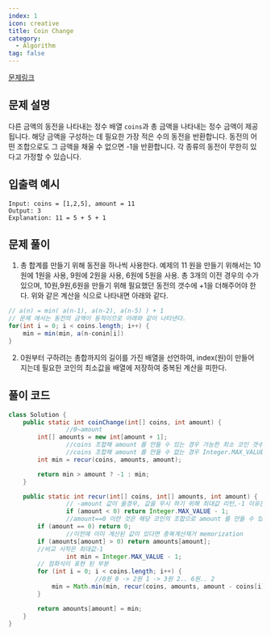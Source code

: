```yaml
---
index: 1
icon: creative
title: Coin Change
category:
  - Algorithm
tag: false
---
```


[문제링크](https://leetcode.com/problems/coin-change/)

## 문제 설명

다른 금액의 동전을 나타내는 정수 배열 `coins`과 총 금액을 나타내는 정수 금액이 제공됩니다. 해당 금액을 구성하는 데 필요한 가장 적은 수의 동전을 반환합니다. 동전의 어떤 조합으로도 그 금액을 채울 수 없으면 -1을 반환합니다. 각 종류의 동전이 무한히 있다고 가정할 수 있습니다.

## 입출력 예시

```
Input: coins = [1,2,5], amount = 11
Output: 3
Explanation: 11 = 5 + 5 + 1
```

## 문제 풀이

1. 총 합계를 만들기 위해 동전을 하나씩 사용한다. 예제의 11 원을 만들기 위해서는 10 원에 1원을 사용, 9원에 2원을 사용, 6원에 5원을 사용. 총 3개의 이전 경우의 수가 있으며, 10원,9원,6원을 만들기 위해 필요했던 동전의 갯수에 +1을 더해주어야 한다. 위와 같은 계산을 식으로 나타내면 아래와 같다.

```java
// a(n) = min( a(n-1), a(n-2), a(n-5) ) + 1
// 문제 에서는 동전의 금액이 동적이므로 아래와 같이 나타낸다.
for(int i = 0; i < coins.length; i++) {
    min = min(min, a(n-conin[i])
}
```

2. 0원부터 구하려는 총합까지의 길이를 가진 배열을 선언하여, index(원)이 만들어 지는데 필요한 코인의 최소값을 배열에 저장하여 중복된 계산을 피한다.

## 풀이 코드

```java
class Solution {
    public static int coinChange(int[] coins, int amount) {
				//0~amount
        int[] amounts = new int[amount + 1];
				//coins 조합해 amount 를 만들 수 있는 경우 가능한 최소 코인 갯수가,
				//coins 조합해 amount 를 만들 수 없는 경우 Integer.MAX_VALUE 값이 리턴
        int min = recur(coins, amounts, amount);

        return min > amount ? -1 : min;
    }

    public static int recur(int[] coins, int[] amounts, int amount) {
				// -amount 값이 올경우, 값을 무시 하기 위해 최대값 리턴,-1 이유는 아래 계산에서 +1이 있기 때문에
				if (amount < 0) return Integer.MAX_VALUE - 1;
				//amount==0 이란 것은 해당 코인의 조합으로 amount 를 만들 수 있다는 것 계산시작.
        if (amount == 0) return 0;
				//이전에 이미 계산된 값이 있다면 중복계산제거 memorization
        if (amounts[amount] > 0) return amounts[amount];
        //비교 시작은 최대값-1
				int min = Integer.MAX_VALUE - 1;
        // 점화식이 표현 된 부분
        for (int i = 0; i < coins.length; i++) {
						//0원 0 -> 2원 1 -> 3원 2.. 6원.. 2
            min = Math.min(min, recur(coins, amounts, amount - coins[i]) + 1);
        }

        return amounts[amount] = min;
    }
}
```
